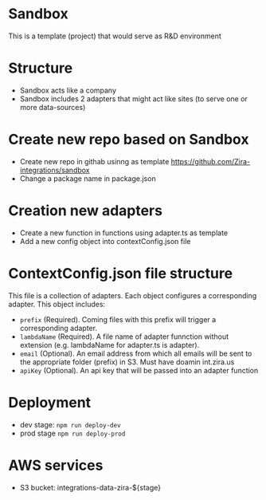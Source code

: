# Sandbox
This is a template (project) that would  serve as R&amp;D environment

# Structure
* Sandbox acts like a company
* Sandbox includes 2 adapters that might act like sites (to serve one or more data-sources)

# Create new repo based on Sandbox
* Create new repo in githab usinng as template https://github.com/Zira-integrations/sandbox
* Change a package name in package.json

# Creation new adapters
* Create a new function in functions using adapter.ts as template
* Add a new config object into contextConfig.json file


# ContextConfig.json file structure
This file is a collection of adapters. Each object configures a corresponding adapter. This object includes: 
* `prefix` (Required). Coming files with this prefix will trigger a corresponding adapter.
* `lambdaName` (Required). A file name of adapter funnction without extension (e.g. lambdaName for adapter.ts is adapter).
* `email` (Optional). An email address from which all emails will be sent to the appropriate folder (prefix) in S3. Must have doamin int.zira.us
* `apiKey` (Optional). An api key that will be passed into an adapter function

# Deployment 
* dev stage: `npm run deploy-dev`
* prod stage `npm run deploy-prod`

# AWS services
* S3 bucket: integrations-data-zira-${stage}
